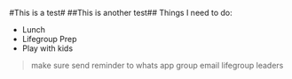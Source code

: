 #This is a test#
##This is another test##
Things I need to do:
* Lunch
* Lifegroup Prep
* Play with kids

> make sure send reminder to whats app group
> email lifegroup leaders